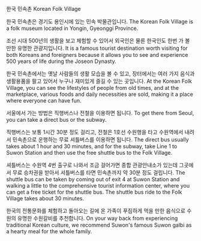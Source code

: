 한국 민속촌
Korean Folk Village

한국 민속촌은 경기도 용인시에 있는 민속 박물관입니다.
The Korean Folk Village is a folk museum located in Yongin, Gyeonggi Province.

조선 시대 500년의 생활을 보고 체험할 수 있어서 외국인은 물론 한국인도 한번 가 볼 만한 유명한 관광지입니다.
It is a famous tourist destination worth visiting for both Koreans and foreigners because it allows you to see and experience 500 years of life during the Joseon Dynasty.

한국 민속촌에서는 옛날 사람들의 생활 모습을 볼 수 있고, 장터에서는 여러 가지 음식과 생활용품을 팔고 있어서 누구나 재미있게 즐길 수 있는 곳입니다.
At the Korean Folk Village, you can see the lifestyles of people from old times, and at the marketplace, various foods and daily necessities are sold, making it a place where everyone can have fun.

서울에서 가는 방법은 직행버스나 전철을 이용하면 됩니다.
To get there from Seoul, you can take a direct bus or the subway.

직행버스는 보통 1시간 30분 정도 걸리고, 전철은 1호선 수원행을 타고 수원역에서 내려서 민속촌으로 운행하는 무료 셔틀버스를 이용하면 됩니다.
The direct bus usually takes about 1 hour and 30 minutes, and for the subway, take Line 1 to Suwon Station and then use the free shuttle bus to the Folk Village.

셔틀버스는 수원역 4번 출구로 나와서 조금 걸어가면 종합 관광안내소가 있는데 그곳에서 무료 승차권을 받아서 셔틀버스를 타면 민속촌까지 약 30분 정도 걸립니다.
The shuttle bus can be taken by coming out of exit 4 at Suwon Station and walking a little to the comprehensive tourist information center, where you can get a free ticket for the shuttle bus. The shuttle bus ride to the Folk Village takes about 30 minutes.

한국의 전통문화를 체험하고 돌아오는 길에 온 가족이 푸짐하게 먹을 만한 음식으로 수원의 유명한 수원갈비를 추천합니다.
On your way back from experiencing traditional Korean culture, we recommend Suwon's famous Suwon galbi as a hearty meal for the whole family.
